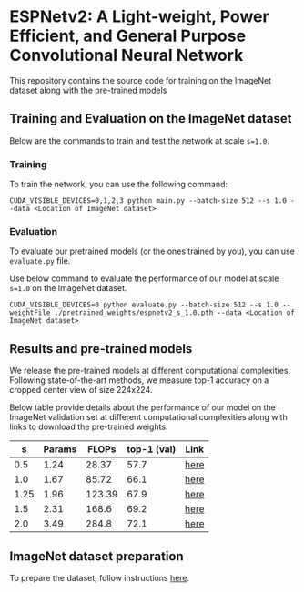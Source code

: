 # ESPNetv2: A Light-weight, Power Efficient, and General Purpose Convolutional Neural Network

This repository contains the source code for training on the ImageNet dataset along with the pre-trained models

## Training and Evaluation on the ImageNet dataset

Below are the commands to train and test the network at scale `s=1.0`.

### Training
To train the network, you can use the following command:

``` 
CUDA_VISIBLE_DEVICES=0,1,2,3 python main.py --batch-size 512 --s 1.0 --data <Location of ImageNet dataset>
```

### Evaluation
To evaluate our pretrained models (or the ones trained by you), you can use `evaluate.py` file.

Use below command to evaluate the performance of our model at scale `s=1.0` on the ImageNet dataset.
```
CUDA_VISIBLE_DEVICES=0 python evaluate.py --batch-size 512 --s 1.0 --weightFile ./pretrained_weights/espnetv2_s_1.0.pth --data <Location of ImageNet dataset>
```

## Results and pre-trained models
We release the pre-trained models at different computational complexities. Following state-of-the-art methods, we measure top-1 accuracy on a  
cropped center view of size 224x224.

Below table provide details about the performance of our model on the ImageNet validation set at different computational complexities along with links to download the pre-trained weights.


| s | Params | FLOPs  | top-1 (val) | Link |
| -------- |--------|--------|-------| -------|
| 0.5 | 1.24   | 28.37  | 57.7  | [here](pretrained_weights/espnetv2_s_0.5.pth) |
| 1.0 | 1.67   | 85.72  | 66.1  | [here](pretrained_weights/espnetv2_s_1.0.pth) |
| 1.25 | 1.96   | 123.39 | 67.9  | [here](pretrained_weights/espnetv2_s_1.25.pth) |
| 1.5 | 2.31   | 168.6  | 69.2  |  [here](pretrained_weights/espnetv2_s_1.5.pth) |
| 2.0 | 3.49   | 284.8  | 72.1  | [here](pretrained_weights/espnetv2_s_2.0.pth) |


## ImageNet dataset preparation
To prepare the dataset, follow instructions [here](https://github.com/facebook/fb.resnet.torch/blob/master/INSTALL.md#download-the-imagenet-dataset).

